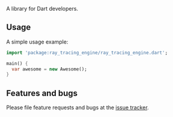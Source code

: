 A library for Dart developers.

## Usage

A simple usage example:

```dart
import 'package:ray_tracing_engine/ray_tracing_engine.dart';

main() {
  var awesome = new Awesome();
}
```

## Features and bugs

Please file feature requests and bugs at the [issue tracker][tracker].

[tracker]: http://example.com/issues/replaceme
